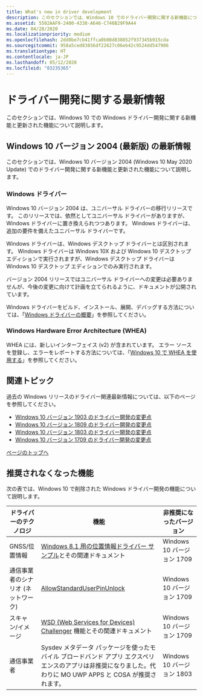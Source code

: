```yaml
---
title: What's new in driver development
description: このセクションでは、Windows 10 でのドライバー開発に関する新機能について説明します。
ms.assetid: 5502AAF9-2400-4338-A646-C746B29F9A44
ms.date: 04/28/2020
ms.localizationpriority: medium
ms.openlocfilehash: 2dd0be7cb41ffca0b08d838852f937345b915cda
ms.sourcegitcommit: 958a5ced83856df22627c06eb42c9524dd547906
ms.translationtype: HT
ms.contentlocale: ja-JP
ms.lasthandoff: 05/12/2020
ms.locfileid: "83235365"
---
```

# <a name="whats-new-in-driver-development"></a><a name="top"></a>ドライバー開発に関する最新情報

このセクションでは、Windows 10 での Windows ドライバー開発に関する新機能と更新された機能について説明します。

## <a name="whats-new-in-windows-10-version-2004-latest"></a>Windows 10 バージョン 2004 (最新版) の最新情報

このセクションでは、Windows 10 バージョン 2004 (Windows 10 May 2020 Update) でのドライバー開発に関する新機能と更新された機能について説明します。

### <a name="windows-drivers"></a>Windows ドライバー

Windows 10 バージョン 2004 は、ユニバーサル ドライバーの移行リリースです。 このリリースでは、依然としてユニバーサル ドライバーがありますが、Windows ドライバーに置き換えられつつあります。 Windows ドライバーは、追加の要件を備えたユニバーサル ドライバーです。

Windows ドライバーは、Windows デスクトップ ドライバーとは区別されます。 Windows ドライバーは Windows 10X および Windows 10 デスクトップ エディションで実行されますが、Windows デスクトップ ドライバーは Windows 10 デスクトップ エディションでのみ実行されます。

バージョン 2004 リリースではユニバーサル ドライバーへの変更は必要ありませんが、今後の変更に向けて計画を立てられるように、ドキュメントが公開されています。

Windows ドライバーをビルド、インストール、展開、デバッグする方法については、「[Windows ドライバーの概要](https://docs.microsoft.com/windows-hardware/drivers/develop/getting-started-with-windows-drivers)」を参照してください。

### <a name="windows-hardware-error-architecture-whea"></a>Windows Hardware Error Architecture (WHEA)

WHEA には、新しいインターフェイス (v2) が含まれています。 エラー ソースを登録し、エラーをレポートする方法については、「[Windows 10 で WHEA を使用する](whea/using-whea-on-windows-10.md)」を参照してください。

## <a name="related-topics"></a>関連トピック

過去の Windows リリースのドライバー関連最新情報については、以下のページを参照してください。

* [Windows 10 バージョン 1903 のドライバー開発の変更点](driver-changes-for-windows-10-version-1903.md)
* [Windows 10 バージョン 1809 のドライバー開発の変更点](driver-changes-for-windows-10-version-1809.md)
* [Windows 10 バージョン 1803 のドライバー開発の変更点](driver-changes-for-windows-10-version-1803.md)
* [Windows 10 バージョン 1709 のドライバー開発の変更点](driver-changes-for-windows-10-version-1709.md)

[ページのトップへ](#top)

## <a name="deprecated-features"></a>推奨されなくなった機能

次の表では、Windows 10 で削除された Windows ドライバー開発の機能について説明します。

| ドライバーのテクノロジ | 機能 | 非推奨になったバージョン |
|---|---|---|
| GNSS/位置情報 | [Windows 8.1 用の位置情報ドライバー サンプル](https://docs.microsoft.com/windows-hardware/drivers/gnss/sensors-geolocation-driver-sample)とその関連ドキュメント | Windows 10 バージョン 1709 |
| 通信事業者のシナリオ (ネットワーク) | [AllowStandardUserPinUnlock](https://docs.microsoft.com/windows-hardware/drivers/mobilebroadband/allowstandarduserpinunlock) | Windows 10 バージョン 1709 |
| スキャン/イメージ | [WSD (Web Services for Devices) Challenger](https://docs.microsoft.com/windows-hardware/drivers/image/challenging-a-disconnected-scanner-with-the-wsd-challenger) 機能とその関連ドキュメント | Windows 10 バージョン 1709 |
|通信事業者| Sysdev メタデータ パッケージを使ったモバイル ブロードバンド アプリ エクスペリエンスのアプリは非推奨になりました。代わりに MO UWP APPS と COSA が推奨されます。 | Windows 10 バージョン 1803|

